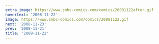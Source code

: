 ```yaml
---
extra_image: https://www.smbc-comics.com/comics/20081122after.gif
hovertext: '2008-11-22'
image: https://www.smbc-comics.com/comics/20081122.gif
next: '2008-11-23'
prev: '2008-11-21'
title: '2008-11-22'
---
```

